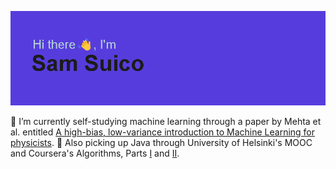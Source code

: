 ![Header](https://github.com/hydroforth/hydroforth/blob/main/banner.png?raw=true)

🌱 I’m currently self-studying machine learning through a paper by Mehta et al. entitled [A high-bias, low-variance introduction to Machine Learning for physicists](https://arxiv.org/abs/1803.08823).
🚀 Also picking up Java through University of Helsinki's MOOC and Coursera's Algorithms, Parts [I](https://www.coursera.org/learn/algorithms-part1) and [II](https://www.coursera.org/learn/algorithms-part2).



<!-- ![Hydroforth's GitHub stats](https://github-readme-stats.vercel.app/api?username=hydroforth&show_icons=true&theme=transparent) -->

<!--
**Hydroforth/Hydroforth** is a ✨ _special_ ✨ repository because its `README.md` (this file) appears on your GitHub profile.

Here are some ideas to get you started:

- 🔭 I’m currently working on ...
- 🌱 I’m currently learning ...
- 👯 I’m looking to collaborate on ...
- 🤔 I’m looking for help with ...
- 💬 Ask me about ...
- 📫 How to reach me: ...
- 😄 Pronouns: ...
- ⚡ Fun fact: ...
-->
